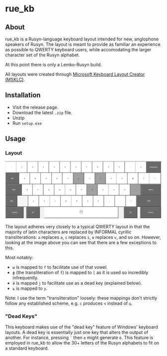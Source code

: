 # rue_kb

## About
rue_kb is a Rusyn-language keyboard layout intended for new, anglophone speakers of Rusyn. The layout is meant to provide as familiar an experience as possible to QWERTY keyboard users, while accomodating the larger character set of the Rusyn alphabet.

At this point there is only a Lemko-Rusyn build.

All layouts were created through [Microsoft Keyboard Layout Creator (MSKLC)](https://www.microsoft.com/en-us/download/details.aspx?id=102134).

## Installation
* Visit the release page.
* Download the latest `.zip` file.
* Unzip
* Run `setup.exe`

## Usage
### Layout
![](images/rue_kb.png)

The layout adheres very closely to a typical QWERTY layout in that the majority of latin characters are replaced by INFORMAL cyrillic transliterations: `а` replaces `a`, `с` replaces `s`, `в` replaces `v`, and so on. However, looking at the image above you can see that there are a few exceptions to this.

Most notably:
* `ы` is mapped to `f` to facilitate use of that vowel.
* `ф` (the transliteration of `f`) is mapped to `[` as it is used so incredibly infrequently.
* `й` is mapped `j` to facilitate use as a dead key (explained below).
* `ь` is mapped to `y`.

Note: I use the term "transliteration" loosely: these mappings don't strictly follow any established scheme, e.g. `c` produces `ч` instead of `ц`.

### "Dead Keys"
This keyboard makes use of the "dead key" feature of Windows' keyboard layouts. A dead key is essentially just one key that alters the output of another. For instance, pressing `` ` `` then `e` might generate `è`.
This feature is employed in rue_kb to allow the 30+ letters of the Rusyn alphabets to fit on a standard keyboard.



















